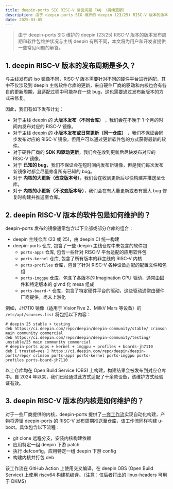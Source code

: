 ```yaml
---
title: deepin-ports SIG RISC-V 常见问题 FAQ （持续更新）
description: 由于 deepin-ports SIG 维护的 deepin (23/25) RISC-V 版本的版本发布周期和软件包维护状况与主线 deepin 有所不同，本文将为用户和开发者提供一些常见问题的解答。
date: 2025-03-05
---
```


> 由于 deepin-ports SIG 维护的 deepin (23/25) RISC-V 版本的版本发布周期和软件包维护状况与主线 deepin 有所不同，本文将为用户和开发者提供一些常见问题的解答。

## 1. deepin RISC-V 版本的发布周期是多久？

与主线发布的 iso 镜像不同，RISC-V 版本需要针对不同的硬件平台进行适配，其中不仅涉及到 deepin 主线软件仓库的更新，来自硬件厂商的驱动和内核也会有各自的更新周期，且适配过程中可能存在一些 bug，这也需要通过发布新版本的方式来修复。

因此，我们有如下发布计划：

- 对于主线 deepin 的 **大版本发布（不同仓库）** ，我们会在不晚于 1 个月的时间内发布对应的 RISC-V 镜像。
- 对于主线 deepin 的 **小版本发布或日常更新（同一仓库）** ，我们不保证会同步发布对应的 RISC-V 镜像，但用户可以通过更新软件包的方式获得最新的软件。
- 对于硬件厂商的 **SDK 和驱动更新**，我们会在收到更新后尽快发布对应的 RISC-V 镜像。
- 对于 **已知的 bug**，我们不保证会在短时间内发布新镜像，但是我们每次发布新镜像时都会尽量修复所有已知的 bug。
- 对于 **内核的大更新（改变版本号）**，我们会在收到更新后尽快构建并推送至仓库。
- 对于 **内核的小更新（不改变版本号）**，我们会在有大量更新或者有重大 bug 修复时构建并推送至仓库。

## 2. deepin RISC-V 版本的软件包是如何维护的？

deepin-ports 发布的镜像通常包含以下全部或部分仓库的组合：

- deepin 主线仓库 (23 或 25)，由 deepin CI 统一构建
- deepin-ports 仓库, 包含了一些 deepin 主线仓库中未包含的软件包
  - `ports-apps` 仓库, 包含一些针对 RISC-V 平台适配的应用软件包
  - `ports-kernel` 仓库, 包含了所有版本的非主线的 RISC-V 内核
  - `ports-profiles` 仓库，包含了针对 RISC-V 各种设备适配的配置文件和包组
  - `ports-imggpu` 仓库，包含了各版本的 Imagination GPU 驱动，通常由固件和特定版本的 glvnd 化 mesa 组成
  - `ports-board-*` 仓库，包含了特定硬件平台的驱动，这些驱动通常由硬件厂商提供，尚未上游化

例如，JH7110 镜像（适用于 VisionFive 2、MilkV Mars 等设备）的 `/etc/apt/sources.list` 将包括以下内容：

```
# deepin 25 stable + testing
deb https://ci.deepin.com/repo/deepin/deepin-community/stable/ crimson main community commercial
deb https://ci.deepin.com/repo/deepin/deepin-community/testing/ unstable/25 main community commercial
# deepin-ports apps + kernel + imggpu + profiles + boards-jh7110
deb [ trusted=yes ] https://ci.deepin.com/repo/deepin/deepin-ports/repo/ crimson ports-apps ports-kernel ports-imggpu ports-profiles ports-board-jh7110
```

以上仓库均在 Open Build Service (OBS) 上构建，构建结果会被发布到对应仓库中。自 2024 年以来，我们已经通过此方式适配了十余款设备，该维护方式经验证有效。

## 3. deepin RISC-V 版本的内核是如何维护的？

对于一些厂商提供的内核，deepin-ports 提供了[一套工作流](https://github.com/deepin-community/deepin-riscv-kernel/)实现自动化构建，产物将遵循 deepin-ports 的 RISC-V 发布周期推送至仓库，该工作流同样构建 u-boot。具体包含以下流程：

- git clone 远程分支，安装内核构建依赖
- 应用特定一组 deepin 下游 patch
- 执行 defconfig，应用特定一组 deepin 下游 config
- 构建内核并打包 deb

该工作流在 GitHub Action 上使用交叉编译，在 deepin OBS (Open Build Service) 上使用 riscv64 构建机编译。（注意：仅后者打出的 linux-headers 可用于 DKMS）

